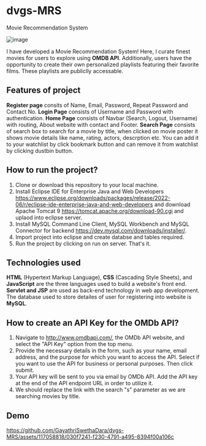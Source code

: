 # dvgs-MRS
Movie Recommendation System

![image](https://github.com/GayathriSwethaDara/dvgs-MRS/assets/117058818/14cbd912-f964-4103-8d10-a61da2ebd138)

I have developed a Movie Recommendation System! Here, I curate finest movies for users to explore using **OMDB API**. Additionally, users have the opportunity to create their own personalized playlists featuring their favorite films. These playlists are publiclly accessable.

## Features of project
**Register page** consits of Name, Email, Password, Repeat Password and Contact No.
**Login Page** consists of Username and Password with authentication.
**Home Page** consists of Navbar (Search, Logout, Username) with routing, About website with contact and Footer.
**Search Page** consists of search box to search for a movie by title, when clicked on movie poster it shows movie details like name, rating, actors, descrption etc. You can add it to your watchlist by click bookmark button and can remove it from watchlist by clicking dustbin button.

## How to run the project?
1. Clone or download this repository to your local machine.
2. Install Eclipse IDE for Enterprise Java and Web Developers https://www.eclipse.org/downloads/packages/release/2022-06/r/eclipse-ide-enterprise-java-and-web-developers and download Apache Tomcat 9 https://tomcat.apache.org/download-90.cgi and uplaod into eclipse server.
3. Install MySQL Command Line Client, MySQL Workbench and MySQL Connector for backend https://dev.mysql.com/downloads/installer/.
4. Import project into eclipse and create databse and tables required.
5. Run the project by clicking on run on server. That's it.

## Technologies used
**HTML** (Hypertext Markup Language), **CSS** (Cascading Style Sheets), and **JavaScript** are the three languages used to build a website's front end. **Servlet and JSP** are used as back-end technology in web app development. The database used to store detailes of user for registering into website is **MySQL**.

## How to create an API Key for the OMDb API?
1. Navigate to http://www.omdbapi.com/, the OMDb API website, and select the "API Key" option from the top menu.
2. Provide the necessary details in the form, such as your name, email address, and the purpose for which you want to access the API. Select if you want to use the API for business or personal purposes. Then click submit.
3. Your API key will be sent to you via email by OMDb API. Add the API key at the end of the API endpoint URL in order to utilize it.
4. We should replace the link with the search "s" parameter as we are searching movies by title.

## Demo
https://github.com/GayathriSwethaDara/dvgs-MRS/assets/117058818/030f7241-f230-4791-a495-8394f00a106c



